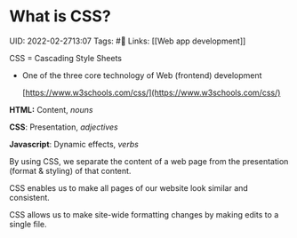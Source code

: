 # What is CSS?
UID: 2022-02-2713:07
Tags: #🌲
Links: [[Web app development]]

CSS = Cascading Style Sheets

- One of the three core technology of Web (frontend) development
    
    [https://www.w3schools.com/css/](https://www.w3schools.com/css/)
    

**HTML:** Content, *nouns*

**CSS**: Presentation, *adjectives* 

**Javascript**: Dynamic effects, *verbs*

By using CSS, we separate the content of a web page from the presentation (format & styling) of that content.

CSS enables us to make all pages of our website look similar and consistent.

CSS allows us to make site-wide formatting changes by making edits to a single file.